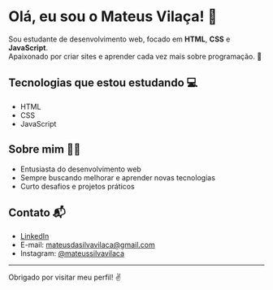 # Olá, eu sou o Mateus Vilaça! 👋

Sou estudante de desenvolvimento web, focado em **HTML**, **CSS** e **JavaScript**.  
Apaixonado por criar sites e aprender cada vez mais sobre programação. 🚀

## Tecnologias que estou estudando 💻

- HTML  
- CSS  
- JavaScript  

## Sobre mim 🧑‍💻

- Entusiasta do desenvolvimento web  
- Sempre buscando melhorar e aprender novas tecnologias  
- Curto desafios e projetos práticos  

## Contato 📬

- [LinkedIn](https://www.linkedin.com/in/mateus-vila%C3%A7a-642b18220/)  
- E-mail: mateusdasilvavilaca@gmail.com  
- Instagram: [@mateussilvavilaca](https://www.instagram.com/mateussilvavilaca)  

---

Obrigado por visitar meu perfil! ✌️
